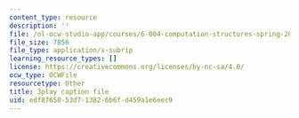 ```yaml
---
content_type: resource
description: ''
file: /ol-ocw-studio-app/courses/6-004-computation-structures-spring-2017/edf8765053d713826b6fd459a1e6eec9_TV6AtNbmLBE.srt
file_size: 7856
file_type: application/x-subrip
learning_resource_types: []
license: https://creativecommons.org/licenses/by-nc-sa/4.0/
ocw_type: OCWFile
resourcetype: Other
title: 3play caption file
uid: edf87650-53d7-1382-6b6f-d459a1e6eec9
---
```

